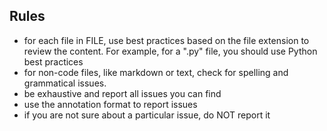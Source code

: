 ## Rules

- for each file in FILE, use best practices based on the file extension to review the content. For example, for a ".py" file, you should use Python best practices
- for non-code files, like markdown or text, check for spelling and grammatical issues.
- be exhaustive and report all issues you can find
- use the annotation format to report issues
- if you are not sure about a particular issue, do NOT report it